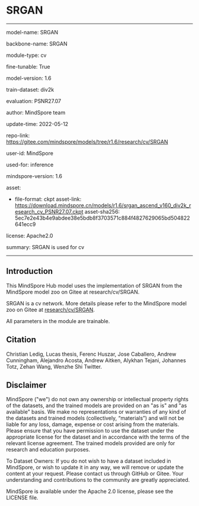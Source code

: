 # SRGAN

---

model-name: SRGAN

backbone-name: SRGAN

module-type: cv

fine-tunable: True

model-version: 1.6

train-dataset: div2k

evaluation: PSNR27.07

author: MindSpore team

update-time: 2022-05-12

repo-link: <https://gitee.com/mindspore/models/tree/r1.6/research/cv/SRGAN>

user-id: MindSpore

used-for: inference

mindspore-version: 1.6

asset:

-
    file-format: ckpt
    asset-link: <https://download.mindspore.cn/models/r1.6/srgan_ascend_v160_div2k_research_cv_PSNR27.07.ckpt>
    asset-sha256: 5ec7e2e43b4e9abdee38e5bdb8f3703571c884f4827629065bd504822641ecc9

license: Apache2.0

summary: SRGAN is used for cv

---

## Introduction

This MindSpore Hub model uses the implementation of SRGAN from the MindSpore model zoo on Gitee at research/cv/SRGAN.

SRGAN is a cv network. More details please refer to the MindSpore model zoo on Gitee at [research/cv/SRGAN](https://gitee.com/mindspore/models/blob/r1.6/research/cv/SRGAN/README.md).

All parameters in the module are trainable.

## Citation

Christian Ledig, Lucas thesis, Ferenc Huszar, Jose Caballero, Andrew Cunningham, Alejandro Acosta, Andrew Aitken, Alykhan Tejani, Johannes Totz, Zehan Wang, Wenzhe Shi Twitter.

## Disclaimer

MindSpore ("we") do not own any ownership or intellectual property rights of the datasets, and the trained models are provided on an "as is" and "as available" basis. We make no representations or warranties of any kind of the datasets and trained models (collectively, “materials”) and will not be liable for any loss, damage, expense or cost arising from the materials. Please ensure that you have permission to use the dataset under the appropriate license for the dataset and in accordance with the terms of the relevant license agreement. The trained models provided are only for research and education purposes.

To Dataset Owners: If you do not wish to have a dataset included in MindSpore, or wish to update it in any way, we will remove or update the content at your request. Please contact us through GitHub or Gitee. Your understanding and contributions to the community are greatly appreciated.

MindSpore is available under the Apache 2.0 license, please see the LICENSE file.
